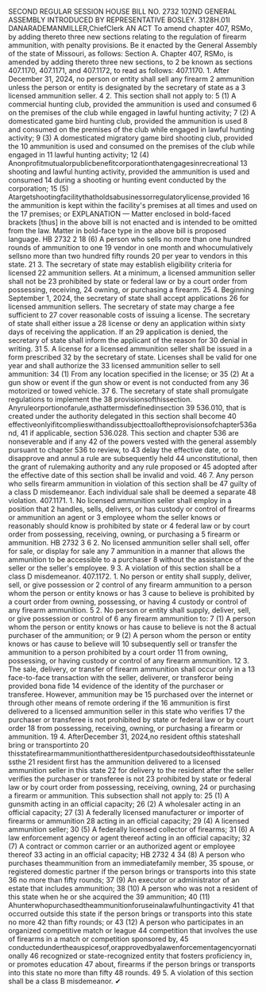 SECOND REGULAR SESSION
HOUSE BILL NO. 2732
102ND GENERAL ASSEMBLY
INTRODUCED BY REPRESENTATIVE BOSLEY.
3128H.01I DANARADEMANMILLER,ChiefClerk
AN ACT
To amend chapter 407, RSMo, by adding thereto three new sections relating to the regulation
of firearm ammunition, with penalty provisions.
Be it enacted by the General Assembly of the state of Missouri, as follows:
Section A. Chapter 407, RSMo, is amended by adding thereto three new sections, to
2 be known as sections 407.1170, 407.1171, and 407.1172, to read as follows:
407.1170. 1. After December 31, 2024, no person or entity shall sell any firearm
2 ammunition unless the person or entity is designated by the secretary of state as a
3 licensed ammunition seller.
4 2. This section shall not apply to:
5 (1) A commercial hunting club, provided the ammunition is used and consumed
6 on the premises of the club while engaged in lawful hunting activity;
7 (2) A domesticated game bird hunting club, provided the ammunition is used
8 and consumed on the premises of the club while engaged in lawful hunting activity;
9 (3) A domesticated migratory game bird shooting club, provided the
10 ammunition is used and consumed on the premises of the club while engaged in
11 lawful hunting activity;
12 (4) Anonprofitmutualorpublicbenefitcorporationthatengagesinrecreational
13 shooting and lawful hunting activity, provided the ammunition is used and consumed
14 during a shooting or hunting event conducted by the corporation;
15 (5) Atargetshootingfacilitythatholdsabusinessorregulatorylicense,provided
16 the ammunition is kept within the facility's premises at all times and used on the
17 premises; or
EXPLANATION — Matter enclosed in bold-faced brackets [thus] in the above bill is not enacted and is
intended to be omitted from the law. Matter in bold-face type in the above bill is proposed language.
HB 2732 2
18 (6) A person who sells no more than one hundred rounds of ammunition to one
19 vendor in one month and whocumulatively sellsno more than two hundred fifty rounds
20 per year to vendors in this state.
21 3. The secretary of state may establish eligibility criteria for licensed
22 ammunition sellers. At a minimum, a licensed ammunition seller shall not be
23 prohibited by state or federal law or by a court order from possessing, receiving,
24 owning, or purchasing a firearm.
25 4. Beginning September 1, 2024, the secretary of state shall accept applications
26 for licensed ammunition sellers. The secretary of state may charge a fee sufficient to
27 cover reasonable costs of issuing a license. The secretary of state shall either issue a
28 license or deny an application within sixty days of receiving the application. If an
29 application is denied, the secretary of state shall inform the applicant of the reason for
30 denial in writing.
31 5. A license for a licensed ammunition seller shall be issued in a form prescribed
32 by the secretary of state. Licenses shall be valid for one year and shall authorize the
33 licensed ammunition seller to sell ammunition:
34 (1) From any location specified in the license; or
35 (2) At a gun show or event if the gun show or event is not conducted from any
36 motorized or towed vehicle.
37 6. The secretary of state shall promulgate regulations to implement the
38 provisionsofthissection. Anyruleorportionofarule,asthattermisdefinedinsection
39 536.010, that is created under the authority delegated in this section shall become
40 effectiveonlyifitcomplieswithandissubjecttoalloftheprovisionsofchapter536and,
41 if applicable, section 536.028. This section and chapter 536 are nonseverable and if any
42 of the powers vested with the general assembly pursuant to chapter 536 to review, to
43 delay the effective date, or to disapprove and annul a rule are subsequently held
44 unconstitutional, then the grant of rulemaking authority and any rule proposed or
45 adopted after the effective date of this section shall be invalid and void.
46 7. Any person who sells firearm ammunition in violation of this section shall be
47 guilty of a class D misdemeanor. Each individual sale shall be deemed a separate
48 violation.
407.1171. 1. No licensed ammunition seller shall employ in a position that
2 handles, sells, delivers, or has custody or control of firearms or ammunition an agent or
3 employee whom the seller knows or reasonably should know is prohibited by state or
4 federal law or by court order from possessing, receiving, owning, or purchasing a
5 firearm or ammunition.
HB 2732 3
6 2. No licensed ammunition seller shall sell, offer for sale, or display for sale any
7 ammunition in a manner that allows the ammunition to be accessible to a purchaser
8 without the assistance of the seller or the seller's employee.
9 3. A violation of this section shall be a class D misdemeanor.
407.1172. 1. No person or entity shall supply, deliver, sell, or give possession or
2 control of any firearm ammunition to a person whom the person or entity knows or has
3 cause to believe is prohibited by a court order from owning, possessing, or having
4 custody or control of any firearm ammunition.
5 2. No person or entity shall supply, deliver, sell, or give possession or control of
6 any firearm ammunition to:
7 (1) A person whom the person or entity knows or has cause to believe is not the
8 actual purchaser of the ammunition; or
9 (2) A person whom the person or entity knows or has cause to believe will
10 subsequently sell or transfer the ammunition to a person prohibited by a court order
11 from owning, possessing, or having custody or control of any firearm ammunition.
12 3. The sale, delivery, or transfer of firearm ammunition shall occur only in a
13 face-to-face transaction with the seller, deliverer, or transferor being provided bona fide
14 evidence of the identity of the purchaser or transferee. However, ammunition may be
15 purchased over the internet or through other means of remote ordering if the
16 ammunition is first delivered to a licensed ammunition seller in this state who verifies
17 the purchaser or transferee is not prohibited by state or federal law or by court order
18 from possessing, receiving, owning, or purchasing a firearm or ammunition.
19 4. AfterDecember 31, 2024,no resident ofthis stateshall bring or transportinto
20 thisstatefirearmammunitionthattheresidentpurchasedoutsideofthisstateunlessthe
21 resident first has the ammunition delivered to a licensed ammunition seller in this state
22 for delivery to the resident after the seller verifies the purchaser or transferee is not
23 prohibited by state or federal law or by court order from possessing, receiving, owning,
24 or purchasing a firearm or ammunition. This subsection shall not apply to:
25 (1) A gunsmith acting in an official capacity;
26 (2) A wholesaler acting in an official capacity;
27 (3) A federally licensed manufacturer or importer of firearms or ammunition
28 acting in an official capacity;
29 (4) A licensed ammunition seller;
30 (5) A federally licensed collector of firearms;
31 (6) A law enforcement agency or agent thereof acting in an official capacity;
32 (7) A contract or common carrier or an authorized agent or employee thereof
33 acting in an official capacity;
HB 2732 4
34 (8) A person who purchases theammunition from an immediatefamily member,
35 spouse, or registered domestic partner if the person brings or transports into this state
36 no more than fifty rounds;
37 (9) An executor or administrator of an estate that includes ammunition;
38 (10) A person who was not a resident of this state when he or she acquired the
39 ammunition;
40 (11) Ahunterwhopurchasedtheammunitionforuseinalawfulhuntingactivity
41 that occurred outside this state if the person brings or transports into this state no more
42 than fifty rounds; or
43 (12) A person who participates in an organized competitive match or league
44 competition that involves the use of firearms in a match or competition sponsored by,
45 conductedundertheauspicesof,orapprovedbyalawenforcementagencyornationally
46 recognized or state-recognized entity that fosters proficiency in, or promotes education
47 about, firearms if the person brings or transports into this state no more than fifty
48 rounds.
49 5. A violation of this section shall be a class B misdemeanor.
✔
